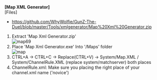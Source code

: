 <b> [Map XML Generator] </b><br>
[Files]<br>
- https://github.com/WhyWolfie/GunZ-The-Duel/blob/master/Tools/xmlgenerator/Map%20Xml%20Generator.zip <br>

1. Extract 'Map Xml Generator.zip'<br>
![map69](https://i.imgur.com/ryoQHHa.png)
2. Place 'Map Xml Generator.exe' Into '/Maps' folder<br>
![map](https://i.imgur.com/ro0FqNE.png) <br>
3. CTRL+A -> CTRL+C -> Replace(CTRL+V) -> System/Map.XML / System/ChannelRule.XML (replace system/matchserver) both places
4. ChannelRule.xml: Make sure you placing the right place of your channel.xml name ('novice')
